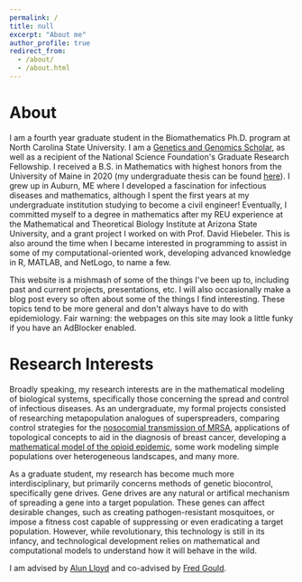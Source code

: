 ```yaml
---
permalink: /
title: null
excerpt: "About me"
author_profile: true
redirect_from: 
  - /about/
  - /about.html
---
```



<h1>
About
</h1>

<p> I am a fourth year graduate student in the Biomathematics 
Ph.D. program at North Carolina State University. I am a <a href="https://gga.ncsu.edu/" target="_blank"  rel="noopener noreferrer">Genetics and Genomics Scholar</a>, 
as well as a recipient of the National Science Foundation's Graduate Research Fellowship. 
I received a B.S. in 
Mathematics with highest honors from the University of Maine in 2020 (my undergraduate
thesis can be found <a href="https://digitalcommons.library.umaine.edu/honors/630/" target="_blank"  rel="noopener noreferrer">here</a>). 
I grew up in Auburn, ME where
I developed a fascination for infectious diseases and mathematics, although I spent the first
years at my undergraduate institution studying to become a civil engineer! Eventually, I 
committed myself to a degree in mathematics after my REU experience at the 
Mathematical and Theoretical Biology Institute at Arizona State University, 
and a grant project I worked on with Prof. David Hiebeler. This is also around
the time when I became interested in programming to assist in some of my 
computational-oriented work, developing advanced knowledge in R, MATLAB, and 
NetLogo, to name a few. </p>

<p>
This website is a mishmash of some of the things I've been up to, including past and current projects,
presentations, etc. I will also occasionally make a blog post every so often about some of the things I find interesting. 
These topics tend to be more general and don't always have to do with epidemiology. Fair warning: 
the webpages on this site may look a little funky if you have an AdBlocker enabled. 
</p>

<h1>
Research Interests
</h1>

<p>
Broadly speaking, my research interests are in the mathematical modeling 
of biological systems, specifically those concerning the spread and control 
of infectious diseases. As an undergraduate, my formal projects consisted
of researching metapopulation analogues of superspreaders, comparing control strategies
for the <a href="https://lettersinbiomath.org/index.php/lib/article/view/131" target="_blank"  rel="noopener noreferrer">nosocomial transmission of MRSA</a>, 
applications of topological
concepts to aid in the diagnosis of breast cancer, developing a <a href="https://pubmed.ncbi.nlm.nih.gov/37088864/" target="_blank"  rel="noopener noreferrer">mathematical model of the opioid epidemic</a>,
some work modeling simple
populations over heterogeneous landscapes, and many more. 
</p>

<p>
As a graduate student, my research has become much more interdisciplinary, but primarily concerns methods of 
genetic biocontrol, specifically gene drives. Gene drives are any natural or artifical mechanism of 
spreading a gene into a target population. These genes can affect desirable changes, such as 
creating pathogen-resistant mosquitoes, or impose a fitness cost capable of suppressing or even eradicating a 
target population. However, while revolutionary, this technology is still in its infancy, and technological
development relies on mathematical and computational models to understand how it will behave in the wild. 
</p>

<p>
I am advised by <a href="http://alun.math.ncsu.edu/" target="_blank"  rel="noopener noreferrer">Alun Lloyd</a> 
and co-advised by <a href="https://cals.ncsu.edu/entomology-and-plant-pathology/people/fgould/" target="_blank"  rel="noopener noreferrer">Fred Gould</a>.
</p>


